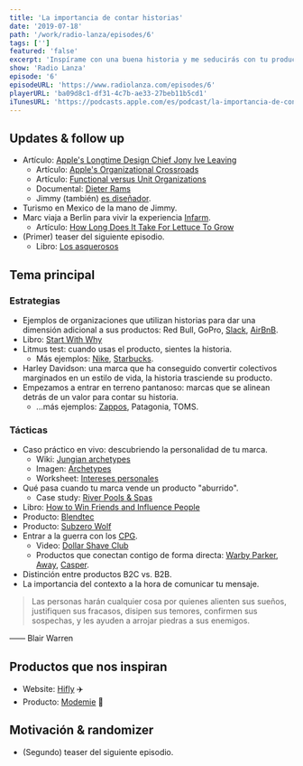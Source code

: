 ```yaml
---
title: 'La importancia de contar historias'
date: '2019-07-18'
path: '/work/radio-lanza/episodes/6'
tags: ['']
featured: 'false'
excerpt: 'Inspírame con una buena historia y me seducirás con tu producto. Sin embargo, si tus palabras no son capaces de generar esa chispa que haga volar mi imaginación, tu producto no tendrá ni la oportunidad de captar mi atención. En este capítulo nos ponemos creativos. Repasamos las mejores estrategias de storytelling y compartimos las tácticas, con ejemplos prácticos que puedes aplicar a tu producto, para que entiendas cuál es la historia que tú debes contar para captar la atención del mercado.'
show: 'Radio Lanza'
episode: '6'
episodeURL: 'https://www.radiolanza.com/episodes/6'
playerURL: 'ba09d8c1-df31-4c7b-ae33-27beb11b5cd1'
iTunesURL: 'https://podcasts.apple.com/es/podcast/la-importancia-de-contar-historias/id1468000755?i=1000444732255'
---
```


## Updates & follow up

- Artículo: [Apple's Longtime Design Chief Jony Ive Leaving](https://www.macrumors.com/2019/06/27/jony-ive-leaving-apple/)
  - Artículo: [Apple's Organizational Crossroads](https://stratechery.com/2016/apples-organizational-crossroads/)
  - Artículo: [Functional versus Unit Organizations](https://medium.learningbyshipping.com/functional-versus-unit-organizations-6b82bfbaa57)
  - Documental: [Dieter Rams](https://www.hustwit.com/rams)
  - Jimmy (también) [es diseñador](https://www.behance.net/soyjimmy).
- Turismo en Mexico de la mano de Jimmy.
- Marc viaja a Berlin para vivir la experiencia [Infarm](https://www.youtube.com/watch?v=V-z0ETwnCxo).
  - Artículo: [How Long Does It Take For Lettuce To Grow](https://www.garden.eco/long-take-lettuce-grow)
- (Primer) teaser del siguiente episodio.
  - Libro: [Los asquerosos](https://www.amazon.es/dp/8417059997/)

## Tema principal

### Estrategias

- Ejemplos de organizaciones que utilizan historias para dar una dimensión adicional a sus productos: Red Bull, GoPro, [Slack](https://medium.com/@stewart/we-dont-sell-saddles-here-4c59524d650d), [AirBnB](https://www.airbnb.com/community-stories).
- Libro: [Start With Why](https://www.amazon.com/dp/1591846447/)
- Litmus test: cuando usas el producto, sientes la historia.
  - Más ejemplos: [Nike](https://www.youtube.com/user/nike/videos), [Starbucks](https://www.youtube.com/user/Starbucks/videos).
- Harley Davidson: una marca que ha conseguido convertir colectivos marginados en un estilo de vida, la historia trasciende su producto.
- Empezamos a entrar en terreno pantanoso: marcas que se alinean detrás de un valor para contar su historia.
  - ...más ejemplos: [Zappos](https://www.amazon.com/dp/B003JTHXN6/), Patagonia, TOMS.

### Tácticas

- Caso práctico en vivo: descubriendo la personalidad de tu marca.
  - Wiki: [Jungian archetypes](https://en.wikipedia.org/wiki/Jungian_archetypes)
  - Imagen: [Archetypes](https://www.dropbox.com/s/n4g2oa7u9ewx158/archetypes.jpeg?dl=0)
  - Worksheet: [Intereses personales](https://docs.google.com/spreadsheets/d/1SxdVrzywhFBkBSmUkYTcUwA744zeEeNMP239A-myQrk/edit#gid=991265023)
- Qué pasa cuando tu marca vende un producto "aburrido".
  - Case study: [River Pools & Spas](https://www.copyblogger.com/brick-and-mortar-content-marketing/)
- Libro: [How to Win Friends and Influence People](https://www.amazon.com/dp/1439199191/)
- Producto: [Blendtec](https://www.youtube.com/user/Blendtec/videos)
- Producto: [Subzero Wolf](https://www.subzero-wolf.com/wolf)
- Entrar a la guerra con los [CPG](https://en.wikipedia.org/wiki/Fast-moving_consumer_goods).
  - Video: [Dollar Shave Club](https://www.youtube.com/watch?v=ZUG9qYTJMsI)
  - Productos que conectan contigo de forma directa: [Warby Parker](https://www.warbyparker.com), [Away](https://www.awaytravel.com/), [Casper](https://casper.com/).
- Distinción entre productos B2C vs. B2B.
- La importancia del contexto a la hora de comunicar tu mensaje.

> Las personas harán cualquier cosa por quienes alienten sus sueños, justifiquen sus fracasos, disipen sus temores, confirmen sus sospechas, y les ayuden a arrojar piedras a sus enemigos.

—— Blair Warren

## Productos que nos inspiran

- Website: [Hifly](https://www.hifly.aero) ✈️
- Producto: [Modemie](http://modemie.com) 👗

## Motivación & randomizer

- (Segundo) teaser del siguiente episodio.
